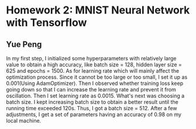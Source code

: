 Homework 2: MNIST Neural Network with Tensorflow
====
Yue Peng
----

In my first step, I initialized some hyperparameters with relatively large value to obtain a high accuracy, like batch size = 128, hidden layer size = 625 and epochs = 1500. As for learning rate which will mainly affect the optimization process. Since it cannot be too large or too small, I set it up as 0.001(Using AdamOptimizer). Then I observed whether training loss keep going down so that I can increase the learning rate and prevent it from oscillation. Then I set learning rate as 0.0015. What's next was choosing a batch size. I kept increasing batch size to obtain a better result until the running time exceeded 120s. Thus, I got a batch size = 512. After a few adjustments, I get a set of parameters having an accuracy of 0.98 on my local machine.